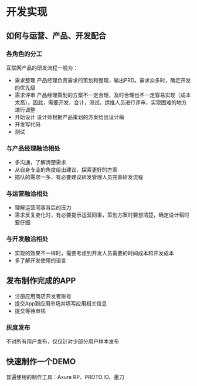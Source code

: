 # 开发实现
## 如何与运营、产品、开发配合
### 各角色的分工
互联网产品的研发流程一般为：
- 需求整理  产品经理负责需求的策划和整理，输出PRD。需求众多时，确定开发的优先级
- 需求评审  产品经理策划的方案不一定合理，及时合理也不一定容易实现（成本太高）。因此，需要开发，合计，测试，运维人员进行评审，实现困难的地方进行调整
- 开始设计  设计师根据产品策划的方案给出设计稿
- 开发写代码
- 测试

### 与产品经理融洽相处
- 多沟通，了解清楚需求
- 从自身专业的角度给出建议，探索更好的方案
- 插队的需求一多，有必要建议研发管理人员完善研发流程

### 与运营融洽相处
- 理解运营同事背后的压力
- 需求反复变化时，有必要提示运营同事，策划方案时要想清楚，确定设计稿时要仔细

### 与开发融洽相处
- 实现的效果不一样时，需要考虑到开发人员需要的时间成本和开发成本
- 多了解开发使用的语言
## 发布制作完成的APP
- 注册应用商店开发者账号
- 提交App到应用市场并填写应用相关信息
- 提交等待审核
### 灰度发布
不对所有用户发布，仅仅针对少部分用户样本发布
## 快速制作一个DEMO
普遍使用的制作工具：Axure RP、PROTO.IO、墨刀